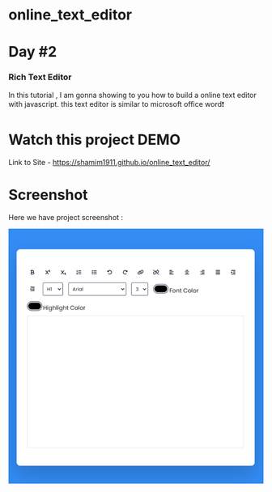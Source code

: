 # online_text_editor

# Day #2

### Rich Text Editor
In this tutorial ,  I am gonna showing to you how to build a online text editor with javascript. this text editor is similar to microsoft office word❗️

# Watch this project DEMO


Link to Site - https://shamim1911.github.io/online_text_editor/

# Screenshot
Here we have project screenshot :

![screenshot](screenshot.jpg)
